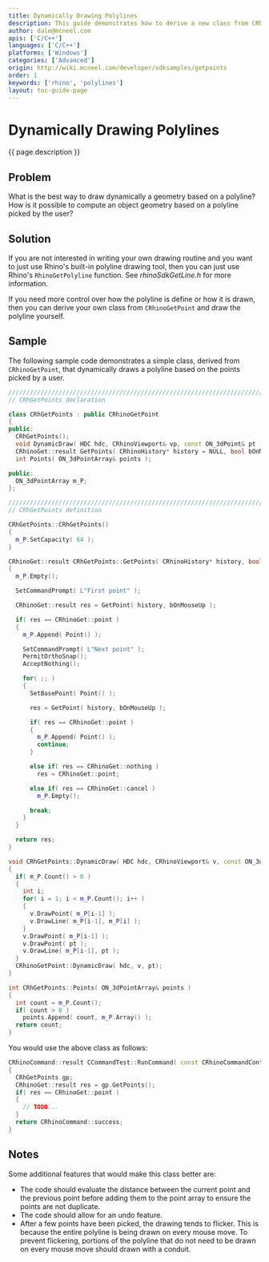 ```yaml
---
title: Dynamically Drawing Polylines
description: This guide demonstrates how to derive a new class from CRhinoGetPoint to dynamically draw a polyline.
author: dale@mcneel.com
apis: ['C/C++']
languages: ['C/C++']
platforms: ['Windows']
categories: ['Advanced']
origin: http://wiki.mcneel.com/developer/sdksamples/getpoints
order: 1
keywords: ['rhino', 'polylines']
layout: toc-guide-page
---
```


# Dynamically Drawing Polylines

{{ page.description }}

## Problem

What is the best way to draw dynamically a geometry based on a polyline?  How is it possible to compute an object geometry based on a polyline picked by the user?

## Solution

If you are not interested in writing your own drawing routine and you want to just use Rhino's built-in polyline drawing tool, then you can just use Rhino's `RhinoGetPolyline` function.  See *rhinoSdkGetLine.h* for more information.

If you need more control over how the polyline is define or how it is drawn, then you can derive your own class from `CRhinoGetPoint` and draw the polyline yourself.

## Sample

The following sample code demonstrates a simple class, derived from `CRhinoGetPoint`, that dynamically draws a polyline based on the points picked by a user.

```cpp
/////////////////////////////////////////////////////////////////////////////
// CRhGetPoints declaration

class CRhGetPoints : public CRhinoGetPoint
{
public:
  CRhGetPoints();
  void DynamicDraw( HDC hdc, CRhinoViewport& vp, const ON_3dPoint& pt );
  CRhinoGet::result GetPoints( CRhinoHistory* history = NULL, bool bOnMouseUp = false );
  int Points( ON_3dPointArray& points );

public:
  ON_3dPointArray m_P;
};

/////////////////////////////////////////////////////////////////////////////
// CRhGetPoints definition

CRhGetPoints::CRhGetPoints()
{
  m_P.SetCapacity( 64 );
}

CRhinoGet::result CRhGetPoints::GetPoints( CRhinoHistory* history, bool bOnMouseUp )
{
  m_P.Empty();

  SetCommandPrompt( L"First point" );

  CRhinoGet::result res = GetPoint( history, bOnMouseUp );

  if( res == CRhinoGet::point )
  {
    m_P.Append( Point() );

    SetCommandPrompt( L"Next point" );
    PermitOrthoSnap();
    AcceptNothing();

    for( ;; )
    {
      SetBasePoint( Point() );

      res = GetPoint( history, bOnMouseUp );

      if( res == CRhinoGet::point )
      {
        m_P.Append( Point() );
        continue;
      }

      else if( res == CRhinoGet::nothing )
        res = CRhinoGet::point;

      else if( res == CRhinoGet::cancel )
        m_P.Empty();

      break;
    }
  }

  return res;
}

void CRhGetPoints::DynamicDraw( HDC hdc, CRhinoViewport& v, const ON_3dPoint& pt )
{
  if( m_P.Count() > 0 )
  {
    int i;
    for( i = 1; i < m_P.Count(); i++ )
    {
      v.DrawPoint( m_P[i-1] );
      v.DrawLine( m_P[i-1], m_P[i] );
    }
    v.DrawPoint( m_P[i-1] );
    v.DrawPoint( pt );
    v.DrawLine( m_P[i-1], pt );
  }
  CRhinoGetPoint::DynamicDraw( hdc, v, pt);
}

int CRhGetPoints::Points( ON_3dPointArray& points )
{
  int count = m_P.Count();
  if( count > 0 )
    points.Append( count, m_P.Array() );
  return count;
}
```

You would use the above class as follows:

```cpp
CRhinoCommand::result CCommandTest::RunCommand( const CRhinoCommandContext& context )
{
  CRhGetPoints gp;
  CRhinoGet::result res = gp.GetPoints();
  if( res == CRhinoGet::point )
  {
    // TODO...
  }
  return CRhinoCommand::success;
}
```

## Notes

Some additional features that would make this class better are:

- The code should evaluate the distance between the current point and the previous point before adding them to the point array to ensure the points are not duplicate.
- The code should allow for an undo feature.
- After a few points have been picked, the drawing tends to flicker. This is because the entire polyline is being drawn on every mouse move. To prevent flickering, portions of the polyline that do not need to be drawn on every mouse move should drawn with a conduit.

